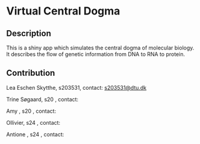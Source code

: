 # Virtual Central Dogma 

## Description
This is a shiny app which simulates the central dogma of molecular biology. It describes 
the flow of genetic information from DNA to RNA to protein. 

## Contribution
Lea Eschen Skytthe, s203531, contact: s203531@dtu.dk

Trine Søgaard, s20 , contact: 

Amy , s20 , contact:

Ollivier, s24 , contact:

Antione , s24 , contact: 
